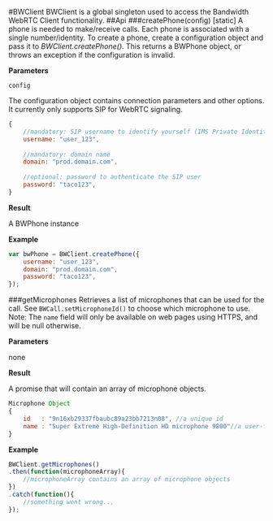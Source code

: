 #BWClient
BWClient is a global singleton used to access the Bandwidth WebRTC Client functionality.
##Api
###createPhone(config) [static]
A phone is needed to make/receive calls. Each phone is associated with a single number/identity. To create a phone, create a configuration object and pass it to *BWClient.createPhone()*. This returns a BWPhone object, or throws an exception if the configuration is invalid.

**Parameters**

`config`

The configuration object contains connection parameters and other options.
It currently only supports SIP for WebRTC signaling.
```javascript
{
    //mandatory: SIP username to identify yourself (IMS Private Identity)
    username: "user_123",
    
    //mandatory: domain name
    domain: "prod.domain.com",
    
    //optional: password to authenticate the SIP user
    password: "taco123",
}
```
**Result**

A BWPhone instance


**Example**


```javascript
var bwPhone = BWClient.createPhone({
    username: "user_123",
    domain: "prod.domain.com",
    password: "taco123",
});
```

###getMicrophones
Retrieves a list of microphones that can be used for the call. See `BWCall.setMicrophoneId()` to choose which microphone to use.
Note: The `name` field will only be available on web pages using HTTPS, and will be null otherwise.

**Parameters**

none

**Result**

A promise that will contain an array of microphone objects.

```javascript
Microphone Object
{
	id   : "9n16xb29337fbaubc89a23bb7213n08", //a unique id
    name : "Super Extreme High-Definition HD microphone 9800"//a user-friendly name to identify the microphone
}
```

**Example**
```javascript
BWClient.getMicrophones()
.then(function(microphoneArray){
	//microphoneArray contains an array of microphone objects
})
.catch(function(){
	//something went wrong...
});

```